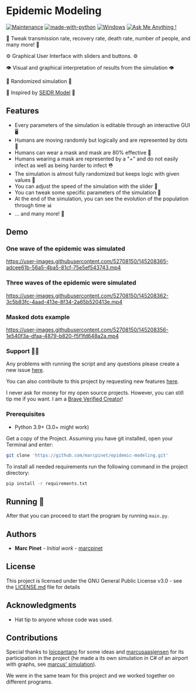 # Epidemic Modeling

[![Maintenance](https://img.shields.io/badge/Maintained%3F-yes-green.svg)](https://GitHub.com/Naereen/StrapDown.js/graphs/commit-activity) [![made-with-python](https://img.shields.io/badge/Made%20with-Python-1f425f.svg)](https://www.python.org/) [![Windows](https://svgshare.com/i/ZhY.svg)](https://svgshare.com/i/ZhY.svg) [![Ask Me Anything !](https://img.shields.io/badge/Ask%20me-anything-1abc9c.svg)](https://GitHub.com/Naereen/ama)

🧬 Tweak transmission rate, recovery rate, death rate, number of people, and many more! 🧬

⚙️ Graphical User Interface with sliders and buttons. ⚙️

👁️ Visual and graphical interpretation of results from the simulation 👁️

🔬 Randomized simulation 🔬

🧫 Inspired by [SEIDR Model](https://en.wikipedia.org/wiki/Compartmental_models_in_epidemiology) 🧫

## Features

* Every parameters of the simulation is editable through an interactive GUI 🖥
* Humans are moving randomly but logically and are represented by dots 👦
* Humans can wear a mask and mask are 80% effective 🧢
* Humans wearing a mask are represented by a "+" and do not easily infect as well as being harder to infect ⛑️
* The simulation is almost fully randomized but keeps logic with given values 🎲
* You can adjust the speed of the simulation with the slider 🏃
* You can tweak some specific parameters of the simulation 🧰
* At the end of the simulation, you can see the evolution of the population through time 📊
* ... and many more! 🎯

## Demo

### One wave of the epidemic was simulated

https://user-images.githubusercontent.com/52708150/145208365-adcee61b-56a5-4ba5-81cf-75e5ef543743.mp4

### Three waves of the epidemic were simulated

https://user-images.githubusercontent.com/52708150/145208362-3c5b83fc-4aad-413e-8f34-2a65b520413e.mp4
### Masked dots example

https://user-images.githubusercontent.com/52708150/145208356-1e540f3a-dfaa-4879-b820-f5f1fd648a2a.mp4

### Support 👨‍💻

Any problems with running the script and any questions please create a new issue [here](https://github.com/marcpinet/epidemic-modeling/issues/new?assignees=&labels=&template=bug_report.md&title=).

You can also contribute to this project by requesting new features [here](https://github.com/marcpinet/epidemic-modeling/new?assignees=&labels=&template=feature_request.md&title=).

I never ask for money for my open source projects. However, you can still tip me if you want.
I am a [Brave Verified Creator](https://i.imgur.com/fOUfdM5.png)!

### Prerequisites

* Python 3.9+ (3.0+ might work)

Get a copy of the Project. Assuming you have git installed, open your Terminal and enter:

```bash
git clone 'https://github.com/marcpinet/epidemic-modeling.git'
```

To install all needed requirements run the following command in the project directory:

```bash
pip install -r requirements.txt
```

## Running 🏃

After that you can proceed to start the program by running `main.py`.

## Authors

* **Marc Pinet** - *Initial work* - [marcpinet](https://github.com/marcpinet)

## License

This project is licensed under the GNU General Public License v3.0 - see the [LICENSE.md](LICENSE.md) file for details

## Acknowledgments

* Hat tip to anyone whose code was used.

## Contributions

Special thanks to [loicpantano](https://github.com/loicpantano) for some ideas and [marcusaasjensen](https://github.com/marcusaasjensen) for its participation in the project (he made a its own simulation in C# of an airport with graphs, see [marcus' simulation](https://github.com/marcusaasjensenunice/covid-simulation)).

We were in the same team for this project and we worked together on different programs.
